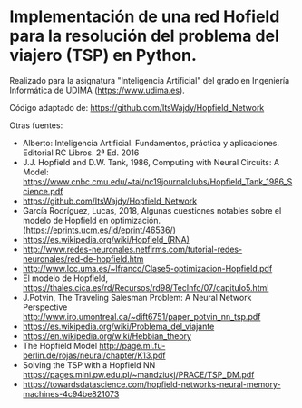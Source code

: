 # Implementación de una red Hofield para la resolución del problema del viajero (TSP) en Python.

Realizado para la asignatura "Inteligencia Artificial" del grado en Ingeniería Informática de UDIMA (https://www.udima.es).

Código adaptado de: https://github.com/ItsWajdy/Hopfield_Network

Otras fuentes:

- Alberto: Inteligencia Artificial. Fundamentos, práctica y aplicaciones. Editorial RC Libros. 2ª Ed. 2016
- J.J. Hopfield and D.W. Tank, 1986, Computing with Neural Circuits: A Model:  https://www.cnbc.cmu.edu/~tai/nc19journalclubs/Hopfield_Tank_1986_Science.pdf
- https://github.com/ItsWajdy/Hopfield_Network
- García Rodríguez, Lucas, 2018, Algunas cuestiones notables sobre el modelo de Hopfield en optimización. (https://eprints.ucm.es/id/eprint/46536/)
- https://es.wikipedia.org/wiki/Hopfield_(RNA)
- http://www.redes-neuronales.netfirms.com/tutorial-redes-neuronales/red-de-hopfield.htm
- http://www.lcc.uma.es/~lfranco/Clase5-optimizacion-Hopfield.pdf
- El modelo de Hopfield, https://thales.cica.es/rd/Recursos/rd98/TecInfo/07/capitulo5.html
- J.Potvin, The Traveling Salesman Problem:  A Neural Network Perspective http://www.iro.umontreal.ca/~dift6751/paper_potvin_nn_tsp.pdf
- https://es.wikipedia.org/wiki/Problema_del_viajante
- https://en.wikipedia.org/wiki/Hebbian_theory
- The Hopfield Model http://page.mi.fu-berlin.de/rojas/neural/chapter/K13.pdf
- Solving the TSP with a Hopfield NN  https://pages.mini.pw.edu.pl/~mandziukj/PRACE/TSP_DM.pdf
- https://towardsdatascience.com/hopfield-networks-neural-memory-machines-4c94be821073

